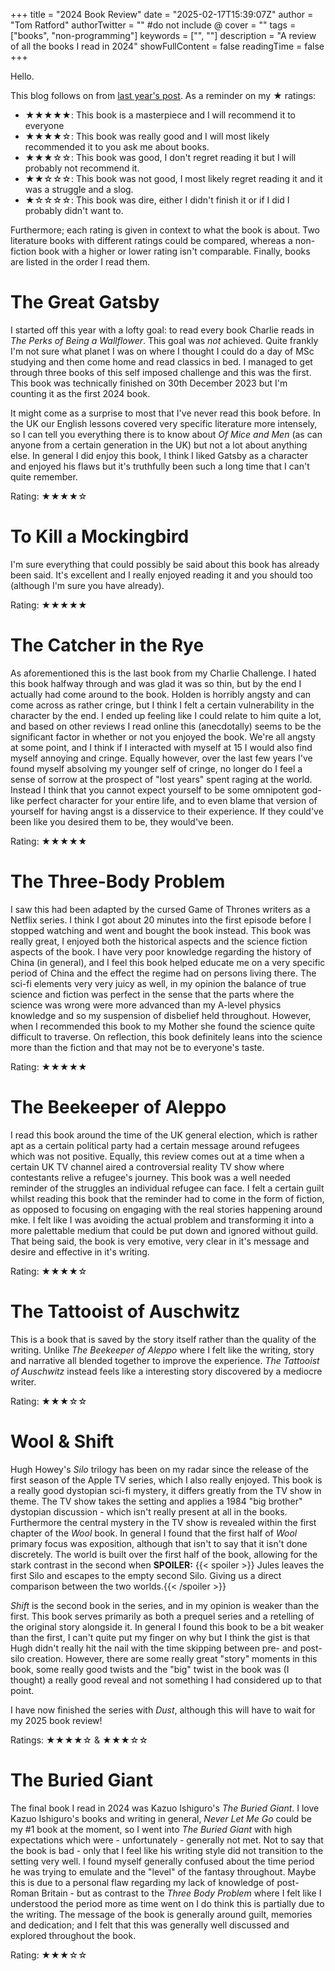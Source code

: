 +++
title = "2024 Book Review"
date = "2025-02-17T15:39:07Z"
author = "Tom Ratford"
authorTwitter = "" #do not include @
cover = ""
tags = ["books", "non-programming"]
keywords = ["", ""]
description = "A review of all the books I read in 2024"
showFullContent = false
readingTime = false
+++

Hello.

This blog follows on from [last year's post](../2023_books).
As a reminder on my ★ ratings:

- ★★★★★: This book is a masterpiece and I will recommend it to everyone
- ★★★★☆: This book was really good and I will most likely recommended it to you ask me about books.
- ★★★☆☆: This book was good, I don't regret reading it but I will probably not recommend it.
- ★★☆☆☆: This book was not good, I most likely regret reading it and it was a struggle and a slog.
- ★☆☆☆☆: This book was dire, either I didn't finish it or if I did I probably didn't want to.

Furthermore; each rating is given in context to what the book is about.
Two literature books with different ratings could be compared, whereas a non-fiction book with a higher or lower rating isn't comparable.
Finally, books are listed in the order I read them.

# The Great Gatsby

I started off this year with a lofty goal: to read every book Charlie reads in _The Perks of Being a Wallflower_. 
This goal was _not_ achieved. 
Quite frankly I'm not sure what planet I was on where I thought I could do a day of MSc studying and then come home and read classics in bed.
I managed to get through three books of this self imposed challenge and this was the first. 
This book was technically finished on 30th December 2023 but I'm counting it as the first  2024 book.

It might come as a surprise to most that I've never read this book before.
In the UK our English lessons covered very specific literature more intensely, so I can tell you everything there is to know about _Of Mice and Men_ (as can anyone from a certain generation in the UK) but not a lot about anything else.
In general I did enjoy this book, I think I liked Gatsby as a character and enjoyed his flaws but it's truthfully been such a long time that I can't quite remember.

Rating: ★★★★☆

# To Kill a Mockingbird

I'm sure everything that could possibly be said about this book has already been said. 
It's excellent and I really enjoyed reading it and you should too (although I'm sure you have already).

Rating: ★★★★★

# The Catcher in the Rye

As aforementioned this is the last book from my Charlie Challenge.
I hated this book halfway through and was glad it was so thin, but by the end I actually had come around to the book.
Holden is horribly angsty and can come across as rather cringe, but I think I felt a certain vulnerability in the character by the end.
I ended up feeling like I could relate to him quite a lot, and based on other reviews I read online this (anecdotally) seems to be the significant factor in whether or not you enjoyed the book.
We're all angsty at some point, and I think if I interacted with myself at 15 I would also find myself annoying and cringe.
Equally however, over the last few years I've found myself absolving my younger self of cringe, no longer do I feel a sense of sorrow at the prospect of "lost years" spent raging at the world.
Instead I think that you cannot expect yourself to be some omnipotent god-like perfect character for your entire life, and to even blame that version of yourself for having angst is a disservice to their experience.
If they could've been like you desired them to be, they would've been.

Rating: ★★★★★

# The Three-Body Problem

I saw this had been adapted by the cursed Game of Thrones writers as a Netflix series.
I think I got about 20 minutes into the first episode before I stopped watching and went and bought the book instead.
This book was really great, I enjoyed both the historical aspects and the science fiction aspects of the book.
I have very poor knowledge regarding the history of China (in general), and I feel this book helped educate me on a very specific period of China and the effect the regime had on persons living there.
The sci-fi elements very very juicy as well, in my opinion the balance of true science and fiction was perfect in the sense that the parts where the science was wrong were more advanced than my A-level physics knowledge and so my suspension of disbelief held throughout.
However, when I recommended this book to my Mother she found the science quite difficult to traverse.
On reflection, this book definitely leans into the science more than the fiction and that may not be to everyone's taste.

Rating: ★★★★★

# The Beekeeper of Aleppo

I read this book around the time of the UK general election, which is rather apt as a certain political party had a certain message around refugees which was not positive.
Equally, this review comes out at a time when a certain UK TV channel aired a controversial reality TV show where contestants relive a refugee's journey.
This book was a well needed reminder of the struggles an individual refugee can face.
I felt a certain guilt whilst reading this book that the reminder had to come in the form of fiction, as opposed to focusing on engaging with the real stories happening around mke.
I felt like I was avoiding the actual problem and transforming it into a more palettable medium that could be put down and ignored without guild.
That being said, the book is very emotive, very clear in it's message and desire and effective in it's writing.

Rating: ★★★★☆

# The Tattooist of Auschwitz

This is a book that is saved by the story itself rather than the quality of the writing. 
Unlike _The Beekeeper of Aleppo_ where I felt like the writing, story and narrative all blended together to improve the experience. 
_The Tattooist of Auschwitz_ instead feels like a interesting story discovered by a mediocre writer.

Rating: ★★★☆☆

# Wool & Shift

Hugh Howey's _Silo_ trilogy has been on my radar since the release of the first season of the Apple TV series, which I also really enjoyed.
This book is a really good dystopian sci-fi mystery, it differs greatly from the TV show in theme.
The TV show takes the setting and applies a 1984 "big brother" dystopian discussion - which isn't really present at all in the books.
Furthermore the central mystery in the TV show is revealed within the first chapter of the _Wool_ book.
In general I found that the first half of _Wool_ primary focus was exposition, although that isn't to say that it isn't done discretely.
The world is built over the first half of the book, allowing for the stark contrast in the second when **SPOILER:** 
{{< spoiler >}} Jules leaves the first Silo and escapes to the empty second Silo. Giving us a direct comparison between the two worlds.{{< /spoiler >}}

_Shift_ is the second book in the series, and in my opinion is weaker than the first.
This book serves primarily as both a prequel series and a retelling of the original story alongside it.
In general I found this book to be a bit weaker than the first, I can't quite put my finger on why but I think the gist is that Hugh didn't really hit the nail with the time skipping between pre- and post-silo creation.
However, there are some really great "story" moments in this book, some really good twists and the "big" twist in the book was (I thought) a really good reveal and not something I had considered up to that point.

I have now finished the series with _Dust_, although this will have to wait for my 2025 book review!

Ratings: ★★★★☆ & ★★★☆☆

# The Buried Giant

The final book I read in 2024 was Kazuo Ishiguro's _The Buried Giant_.
I love Kazuo Ishiguro's books and writing in general, _Never Let Me Go_ could be my #1 book at the moment, so I went into _The Buried Giant_ with high expectations which were - unfortunately - generally not met.
Not to say that the book is bad - only that I feel like his writing style did not transition to the setting very well.
I found myself generally confused about the time period he was trying to emulate and the "level" of the fantasy throughout.
Maybe this is due to a personal flaw regarding my lack of knowledge of post-Roman Britain - but as contrast to the _Three Body Problem_ where I felt like I understood the period more as time went on I do think this is partially due to the writing.
The message of the book is generally around guilt, memories and dedication; and I felt that this was generally well discussed and explored throughout the book.

Rating: ★★★☆☆
